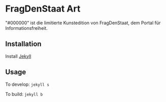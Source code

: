 # FragDenStaat Art

"#000000" ist die limitierte Kunstedition von FragDenStaat, dem Portal für Informationsfreiheit.

## Installation

Install [Jekyll](https://jekyllrb.com/)

## Usage

To develop:
`jekyll s`

To build:
`jekyll b`